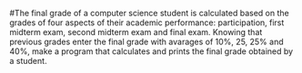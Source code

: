 #The final grade of a computer science student is calculated based on the grades of four
aspects of their academic performance: participation, first midterm exam, second midterm
exam and final exam. Knowing that previous grades enter the final grade with avarages of
10%, 25, 25% and 40%, make a program that calculates and prints the final grade obtained
by a student.

